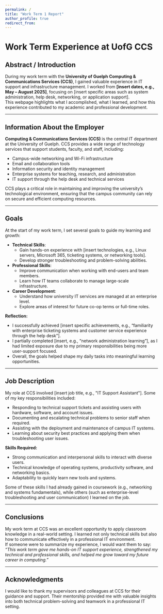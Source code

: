```yaml
---
permalink: /
title: "Work Term 1 Report"
author_profile: true
redirect_from:
---
```


# Work Term Experience at UofG CCS

## Abstract / Introduction
During my work term with the **University of Guelph Computing & Communications Services (CCS)**, I gained valuable experience in IT support and infrastructure management. I worked from **[insert dates, e.g., May – August 2025]**, focusing on [insert specific areas such as system administration, help desk, networking, or application support].  
This webpage highlights what I accomplished, what I learned, and how this experience contributed to my academic and professional development.

---

## Information About the Employer
**Computing & Communications Services (CCS)** is the central IT department at the University of Guelph. CCS provides a wide range of technology services that support students, faculty, and staff, including:

- Campus-wide networking and Wi-Fi infrastructure
- Email and collaboration tools
- Information security and identity management
- Enterprise systems for teaching, research, and administration
- IT support through the help desk and technical services

CCS plays a critical role in maintaining and improving the university’s technological environment, ensuring that the campus community can rely on secure and efficient computing resources.

---

## Goals
At the start of my work term, I set several goals to guide my learning and growth:

- **Technical Skills**:
    - Gain hands-on experience with [insert technologies, e.g., Linux servers, Microsoft 365, ticketing systems, or networking tools].
    - Develop stronger troubleshooting and problem-solving abilities.
- **Professional Skills**:
    - Improve communication when working with end-users and team members.
    - Learn how IT teams collaborate to manage large-scale infrastructure.
- **Career Development**:
    - Understand how university IT services are managed at an enterprise level.
    - Explore areas of interest for future co-op terms or full-time roles.

**Reflection:**
- I successfully achieved [insert specific achievements, e.g., “familiarity with enterprise ticketing systems and customer service experience through the help desk”].
- I partially completed [insert, e.g., “network administration learning”], as I had limited exposure due to my primary responsibilities being more user-support focused.
- Overall, the goals helped shape my daily tasks into meaningful learning opportunities.

---

## Job Description
My role at CCS involved [insert job title, e.g., "IT Support Assistant"]. Some of my key responsibilities included:

- Responding to technical support tickets and assisting users with hardware, software, and account issues.
- Documenting and escalating technical problems to senior staff when required.
- Assisting with the deployment and maintenance of campus IT systems.
- Learning about security best practices and applying them when troubleshooting user issues.

**Skills Required:**
- Strong communication and interpersonal skills to interact with diverse users.
- Technical knowledge of operating systems, productivity software, and networking basics.
- Adaptability to quickly learn new tools and systems.

Some of these skills I had already gained in coursework (e.g., networking and systems fundamentals), while others (such as enterprise-level troubleshooting and user communication) I learned on the job.

---

## Conclusions
My work term at CCS was an excellent opportunity to apply classroom knowledge in a real-world setting. I learned not only technical skills but also how to communicate effectively in a professional IT environment.  
If someone were to summarize my experience, I would want them to say:  
*“This work term gave me hands-on IT support experience, strengthened my technical and professional skills, and helped me grow toward my future career in computing.”*

---

## Acknowledgments
I would like to thank my supervisors and colleagues at CCS for their guidance and support. Their mentorship provided me with valuable insights into both technical problem-solving and teamwork in a professional IT setting.

